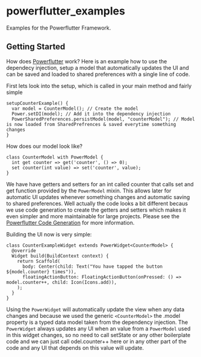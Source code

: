 # powerflutter_examples

Examples for the Powerflutter Framework.

## Getting Started

How does [Powerflutter](https://github.com/Powerflutter/powerflutter) work? Here is an example how to use the dependecy injection, setup a model that automatically updates the UI and can be saved and loaded to shared preferences with a single line of code.

First lets look into the setup, which is called in your main method and fairly simple

```
setupCounterExample() {
  var model = CounterModel(); // Create the model
  Power.setDI(model); // Add it into the dependency injection
  PowerSharedPreferences.persistModel(model, "counterModel"); // Model is now loaded from SharedPrefrences & saved everytime something changes
}
```

How does our model look like?

```
class CounterModel with PowerModel {
  int get counter => get('counter', () => 0);
  set counter(int value) => set('counter', value);
}
```

We have have getters and setters for an int called counter that calls set and get function provided by the `PowerModel` mixin. This allows later for automatic UI updates whenever something changes and automatic saving to shared preferences. Well actually the code looks a bit different becaus we use code generation to create the getters and setters which makes it even simpler and more maintainable for large projects. Please see the [Powerflutter Code Generation](https://github.com/Powerflutter/powerflutter_code_generation) for more information.

Building the UI now is very simple:

```
class CounterExampleWidget extends PowerWidget<CounterModel> {
  @override
  Widget build(BuildContext context) {
    return Scaffold(
      body: Center(child: Text("You have tapped the button ${model.counter} times")),
      floatingActionButton: FloatingActionButton(onPressed: () => model.counter++, child: Icon(Icons.add)),
    );
  }
}
```

Using the `PowerWidget` will automatically update the view when any data changes and because we used the generic `<CounterModel>` the .model property is a typed data model taken from the dependency injection.
The `PowerWidget` always updates any UI when an value from a `PowerModel` used in this widget changes, so no need to call setState or any other boilerplate code and we can just call odel.counter++ here or in any other part of the code and any UI that depends on this value will update.


